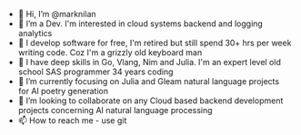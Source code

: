 - 👋 Hi, I’m @marknilan
- 👀 I’m a Dev. I'm interested in cloud systems backend and logging analytics
- 👀 I develop software for free, I'm retired but still spend 30+ hrs per week writing code. Coz I'm a grizzly old keyboard man
- 👀 I have deep skills in Go, Vlang, Nim and Julia. I'm an expert level old school SAS programmer 34 years coding
- 🌱 I’m currently focusing on Julia and Gleam natural language projects for AI poetry generation
- 💞️ I’m looking to collaborate on any Cloud based backend development projects concerning AI natural language processing
- 📫 How to reach me - use git

<!---
marknilan/marknilan is a ✨ special ✨ repository because its `README.md` (this file) appears on your GitHub profile.
You can click the Preview link to take a look at your changes.
--->
